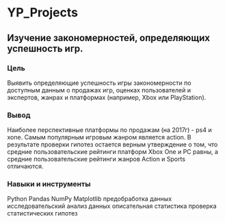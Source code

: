 # YP_Projects
## Изучение закономерностей, определяющих успешность игр.
### Цель
Выявить определяющие успешность игры закономерности по доступным данным о продажах игр, оценках пользователей и экспертов, жанрах и платформах (например, Xbox или PlayStation). 

### Вывод
Наиболее перспективные платформы по продажам (на 2017г) - ps4 и xone. Самым популярным игровым жанром является action.
В результате проверки гипотез остается верным утверждение о том, что средние пользовательские рейтинги платформ Xbox One и PC равны, а средние пользовательские рейтинги жанров Action и Sports отличаются.

### Навыки и инструменты
Python
Pandas
NumPy
Matplotlib
предобработка данных
исследовательский анализ данных
описательная статистика
проверка статистических гипотез
